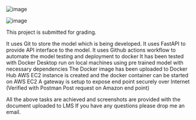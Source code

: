 ![image](https://github.com/shrikantha/drapprepo/assets/2545897/680e0f26-5290-4b1c-9058-2355bb91c220)

![image](https://github.com/shrikantha/drapprepo/assets/2545897/31e1189d-23d5-43de-9c1f-03bbc8e9ace0)

This project is submitted for grading.

It uses Git to store the model which is being developed.
It uses FastAPI to provide API interface to the model.
It uses Github actions workflow to automate the model testing and deployment to docker
It has been tested with Docker Desktop run on local machines using pre trained model with necessary dependencies
The Docker image has been uploaded to Docker Hub
AWS EC2 instance is created and the docker container can be started on AWS EC2
A gateway is setup to expose end point securely over Internet (Verified with Postman Post request on Amazon end point)


All the above tasks are achieved and screenshots are provided with the document uploaded to LMS
If you have any questions please drop me an email. 
